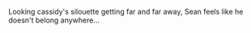 Looking cassidy's silouette getting far and far away, Sean feels like he doesn't belong anywhere...
